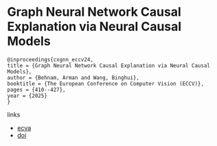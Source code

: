 # Graph Neural Network Causal Explanation via Neural Causal Models

```
@inproceedings{cxgnn_eccv24,
title = {Graph Neural Network Causal Explanation via Neural Causal Models},
author = {Behnam, Arman and Wang, Binghui},
booktitle = {The European Conference on Computer Vision (ECCV)},
pages = {410--427},
year = {2025}
}
```

links
- [ecva](https://www.ecva.net/papers/eccv_2024/papers_ECCV/html/7866_ECCV_2024_paper.php)
- [doi](https://link.springer.com/chapter/10.1007/978-3-031-73030-6_23)
